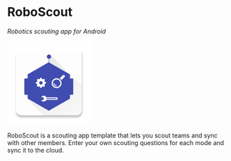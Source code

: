# RoboScout
*Robotics scouting app for Android*

![App Logo](app/src/main/res/mipmap-xxxhdpi/ic_launcher.png)

RoboScout is a scouting app template that lets you scout teams and sync with other members. Enter your own scouting questions for each mode and sync it to the cloud.
